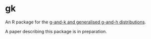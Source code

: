 # gk
An R package for the [g-and-k and generalised g-and-h distributions](http://link.springer.com/article/10.1023/A:1013120305780).

A paper describing this package is in preparation.
